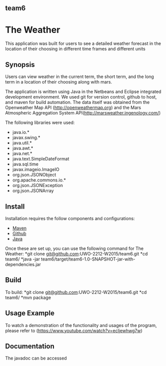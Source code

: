 ## team6
# The Weather
This application was built for users to see a detailed weather forecast in the location of their choosing in different time frames and different units

## Synopsis
Users can view weather in the current term, the short term, and the long term in a location of their choosing along with mars.

The application is written using Java in the Netbeans and Eclipse integrated development environment. We used git for version control, github to host, and maven for build automation. The data itself was obtained from the Openweather Map API (http://openweathermap.org) and the Mars Atmospheric Aggregation System API(http://marsweather.ingenology.com/)

The following libraries were used:
- java.io.*
- javax.swing.*
- java.util.*
- java.awt.*
- java.net.*
- java.text.SimpleDateFormat
- java.sql.time
- javax.imageio.ImageIO
- org.json.JSONObject
- org.apache.commons.io.*
- org.json.JSONException
- org.json.JSONArray

## Install

Installation requires the follow components and configurations:
- [Maven](https://maven.apache.org/)
- [Github](https://github.com/)
- [Java](https://www.java.com/en/)

Once these are set up, you can use the following command for The Weather:
*git clone git@github.com:UWO-2212-W2015/team6.git
*cd team6/
*java -jar team6/target/team6-1.0-SNAPSHOT-jar-with-dependencies.jar

## Build
To build:
*git clone git@github.com:UWO-2212-W2015/team6.git
*cd team6/
*mvn package

## Usage Example

To watch a demonstration of the functionality and usages of the program, please refer to (https://www.youtube.com/watch?v=ecljewhwg7w)

## Documentation
The javadoc can be accessed 

